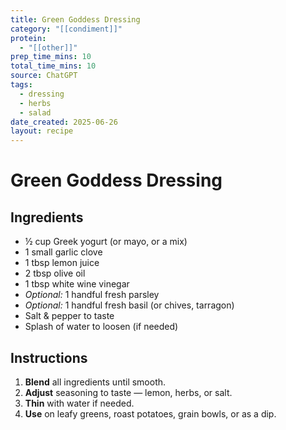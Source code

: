```yaml
---
title: Green Goddess Dressing
category: "[[condiment]]"
protein:
  - "[[other]]"
prep_time_mins: 10
total_time_mins: 10
source: ChatGPT
tags:
  - dressing
  - herbs
  - salad
date_created: 2025-06-26
layout: recipe
---
```


# Green Goddess Dressing

## Ingredients

- ½ cup Greek yogurt (or mayo, or a mix)  
- 1 small garlic clove  
- 1 tbsp lemon juice  
- 2 tbsp olive oil  
- 1 tbsp white wine vinegar  
- _Optional:_ 1 handful fresh parsley  
- _Optional:_ 1 handful fresh basil (or chives, tarragon)  
- Salt & pepper to taste  
- Splash of water to loosen (if needed)

## Instructions

1. **Blend** all ingredients until smooth.  
2. **Adjust** seasoning to taste — lemon, herbs, or salt.  
3. **Thin** with water if needed.  
4. **Use** on leafy greens, roast potatoes, grain bowls, or as a dip.
